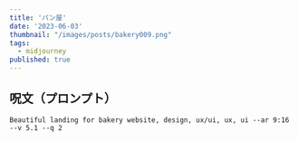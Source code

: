 ```yaml
---
title: 'パン屋'
date: '2023-06-03'
thumbnail: "/images/posts/bakery009.png"
tags:
  - midjourney
published: true
---
```


## 呪文（プロンプト）
```
Beautiful landing for bakery website, design, ux/ui, ux, ui --ar 9:16 --v 5.1 --q 2
```